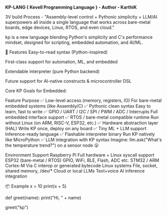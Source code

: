 **KP-LANG { Kevell Programming Language } - Author - KarthiK**

3V build Process -  "Assembly-level control + Pythonic simplicity + LLM/AI superpowers all inside a single language that works across bare-metal boards, edge devices, Linux, RTOS, and even cloud."

kp is a new language blending Python's simplicity and C's performance mindset, designed for scripting, embedded automation, and AI/ML.

🚀 Features
Easy-to-read syntax (Python-inspired)

First-class support for automation, ML, and embedded

Extendable interpreter (pure Python backend)

Future support for AI-native constructs & microcontroller DSL

Core KP Goals for Embedded:

Feature Purpose ✅ Low-level access (memory, registers, IO) For bare-metal embedded systems (like Assembly/C) ✅ Pythonic clean syntax Easy to learn, fast to write ✅ GPIO / UART / I2C / SPI / PWM / ADC / Interrupts Full embedded interface support ✅ RTOS / bare-metal compatible runtime Run without Linux (on ARM, RISC-V, ESP32, etc.) ✅ Hardware abstraction layer (HAL) Write KP once, deploy on any board ✅ Tiny ML + LLM support Inference-ready language ✅ Flashable interpreter binary Run KP natively like MicroPython ✅ LLM integration with KP syntax Imagine: llm.ask("What's the temperature trend?") on a sensor node 😮

Environment Support Raspberry Pi Full hardware + Linux syscall support ESP32 (bare-metal / RTOS) GPIO, WiFi, BLE, Flash, ADC etc. STM32 / ARM Cortex-M Via C interop or generated bytecode Linux systems File, socket, shared memory, /dev/* Cloud or local LLMs Text+voice AI inference integration

📦 Example
x = 10
print(x + 5)

def greet(name):
    print("Hi, " + name)

greet("kp")
